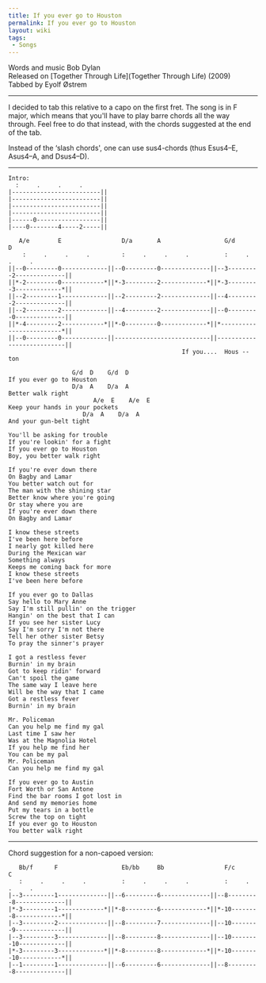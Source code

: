 ```yaml
---
title: If you ever go to Houston
permalink: If you ever go to Houston
layout: wiki
tags:
 - Songs
---
```


Words and music Bob Dylan  
Released on [Together Through Life](Together Through Life)
(2009)  
Tabbed by Eyolf Østrem

* * * * *

I decided to tab this relative to a capo on the first fret. The song is
in F major, which means that you'll have to play barre chords all the
way through. Feel free to do that instead, with the chords suggested at
the end of the tab.

Instead of the ‘slash chords', one can use sus4-chords (thus Esus4–E,
Asus4–A, and Dsus4–D).

* * * * *

    Intro:
      :     .     .     .
    |-------------------------||
    |-------------------------||
    |-------------------------||
    |-------------------------||
    |------0------------------||
    |----0--------4-----2-----||

       A/e        E                 D/a       A                  G/d       D
        :     .     .     .         :     .     .     .          :     .     .     .
    ||--0---------0-------------||--0---------0--------------||--3---------2--------------||
    ||*-2---------0------------*||*-3---------2-------------*||*-3---------3-------------*||
    ||--2---------1-------------||--2---------2--------------||--4---------2--------------||
    ||--2---------2-------------||--4---------2--------------||--0---------0--------------||
    ||*-4---------2------------*||*-0---------0-------------*||*-------------------------*||
    ||--0---------0-------------||---------------------------||---------------------------||
                                                     If you....  Hous --  ton

                      G/d  D    G/d  D
    If you ever go to Houston
                      D/a  A    D/a  A
    Better walk right
                            A/e  E    A/e  E
    Keep your hands in your pockets
                         D/a  A    D/a  A
    And your gun-belt tight

    You'll be asking for trouble
    If you're lookin' for a fight
    If you ever go to Houston
    Boy, you better walk right

    If you're ever down there
    On Bagby and Lamar
    You better watch out for
    The man with the shining star
    Better know where you're going
    Or stay where you are
    If you're ever down there
    On Bagby and Lamar

    I know these streets
    I've been here before
    I nearly got killed here
    During the Mexican war
    Something always
    Keeps me coming back for more
    I know these streets
    I've been here before

    If you ever go to Dallas
    Say hello to Mary Anne
    Say I'm still pullin' on the trigger
    Hangin' on the best that I can
    If you see her sister Lucy
    Say I'm sorry I'm not there
    Tell her other sister Betsy
    To pray the sinner's prayer

    I got a restless fever
    Burnin' in my brain
    Got to keep ridin' forward
    Can't spoil the game
    The same way I leave here
    Will be the way that I came
    Got a restless fever
    Burnin' in my brain

    Mr. Policeman
    Can you help me find my gal
    Last time I saw her
    Was at the Magnolia Hotel
    If you help me find her
    You can be my pal
    Mr. Policeman
    Can you help me find my gal

    If you ever go to Austin
    Fort Worth or San Antone
    Find the bar rooms I got lost in
    And send my memories home
    Put my tears in a bottle
    Screw the top on tight
    If you ever go to Houston
    You better walk right

* * * * *

Chord suggestion for a non-capoed version:

       Bb/f      F                  Eb/bb     Bb                 F/c       C
       :     .     .     .          :     .     .     .          :     .     .     .
    |--3---------1--------------||--6---------6--------------||--8---------8--------------||
    |*-3---------1-------------*||*-8---------6-------------*||*-10--------8-------------*||
    |--3---------2--------------||--8---------7--------------||--10--------9--------------||
    |--3---------3--------------||--8---------8--------------||--10--------10-------------||
    |*-3---------3-------------*||*-8---------8-------------*||*-10--------10------------*||
    |--1---------1--------------||--6---------6--------------||--8---------8--------------||
